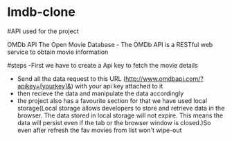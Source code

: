 # Imdb-clone

#API used for the project

OMDb API
The Open Movie Database - The OMDb API is a RESTful web service to obtain movie information

#steps
  -First we have to create a Api key to fetch the movie details 
  - Send all the data request to this URL (http://www.omdbapi.com/?apikey=[yourkey]&) with your api key attached to it
  - then recieve the data and manipulate the data accordingly
  - the project also has a favourite section for that we have used local storage(Local storage allows developers to store and retrieve data in the browser. The data         stored in local storage will not expire. This means the data will persist even if the tab or the browser window is closed.)So even after refresh the fav movies from     list won't wipe-out
